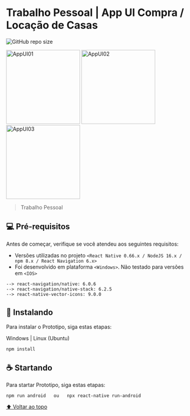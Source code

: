# Trabalho Pessoal | App UI Compra / Locação de Casas

![GitHub repo size](https://img.shields.io/github/repo-size/iuricode/README-template?style=for-the-badge)

<a href="https://ibb.co/DCmQ1z3"><img src="https://i.ibb.co/nc4jw6h/AppUI01.png" alt="AppUI01" width="200"></a>
<a href="https://ibb.co/QPSjLT9"><img src="https://i.ibb.co/K24zdf6/AppUI02.png" alt="AppUI02" width="200"></a>
<a href="https://ibb.co/VSYd5sg"><img src="https://i.ibb.co/R0T1dq3/AppUI03.png" alt="AppUI03" width="200"></a>

> Trabalho Pessoal

## 💻 Pré-requisitos

Antes de começar, verifique se você atendeu aos seguintes requisitos:
<!---Estes são apenas requisitos de exemplo. Adicionar, duplicar ou remover conforme necessário--->
* Versões utilizadas no projeto `<React Native 0.66.x / NodeJS 16.x / npm 8.x / React Navigation 6.x>`
* Foi desenvolvido em plataforma `<Windows>`. Não testado para versões em `<IOS>`

```
--> react-navigation/native: 6.0.6
--> react-navigation/native-stack: 6.2.5
--> react-native-vector-icons: 9.0.0
```

## 🚀 Instalando

Para instalar o Prototipo, siga estas etapas:

Windows | Linux (Ubuntu)
```
npm install
```

## ☕ Startando

Para startar Prototipo, siga estas etapas:

```
npm run android   ou   npx react-native run-android
```

[⬆ Voltar ao topo](#nome-do-projeto)<br>
